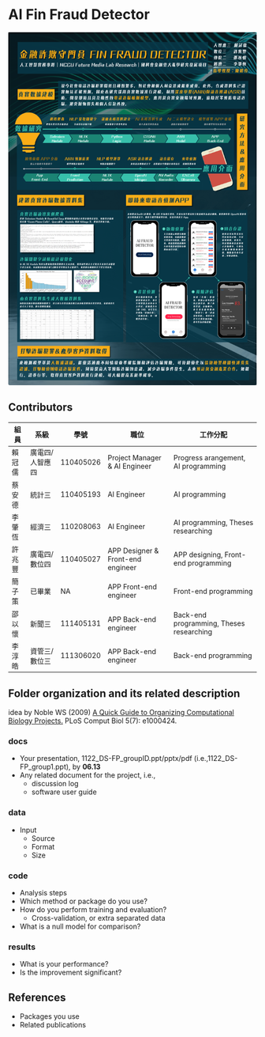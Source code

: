 # AI Fin Fraud Detector
![teaser](teaser.png)

## Contributors
| 組員    | 系級              | 學號       | 職位                     | 工作分配             |
|---------|-------------------|------------|--------------------------|----------------------|
| 賴冠儒  | 廣電四/人智應四    | 110405026  | Project Manager & AI Engineer     | Progress arangement, AI programming |
| 蔡安德  | 統計三             | 110405193  |  AI Engineer               | AI programming |
| 李肇恆  | 經濟三             | 110208063  | AI Engineer               | AI programming, Theses researching |
| 許兆豐  | 廣電四/數位四      | 110405027  | APP Designer & Front-end engineer       | APP designing, Front-end programming |
| 簡子策  | 已畢業             | NA  |  APP Front-end engineer               | Front-end programming |
| 邵以懷  | 新聞三             | 111405131  | APP Back-end engineer               | Back-end programming, Theses researching |
| 李淳皓  | 資管三/數位三      | 111306020  | APP Back-end engineer               | Back-end programming |

## Folder organization and its related description
idea by Noble WS (2009) [A Quick Guide to Organizing Computational Biology Projects.](https://journals.plos.org/ploscompbiol/article?id=10.1371/journal.pcbi.1000424) PLoS Comput Biol 5(7): e1000424.

### docs
* Your presentation, 1122_DS-FP_groupID.ppt/pptx/pdf (i.e.,1122_DS-FP_group1.ppt), by **06.13**
* Any related document for the project, i.e.,
  * discussion log
  * software user guide

### data
* Input
  * Source
  * Format
  * Size

### code
* Analysis steps
* Which method or package do you use?
* How do you perform training and evaluation?
  * Cross-validation, or extra separated data
* What is a null model for comparison?

### results
* What is your performance?
* Is the improvement significant?

## References
* Packages you use
* Related publications
